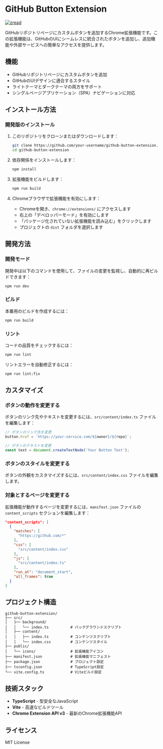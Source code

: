 # GitHub Button Extension

[![zread](https://img.shields.io/badge/Ask_Zread-_.svg?style=flat&color=00b0aa&labelColor=000000&logo=data%3Aimage%2Fsvg%2Bxml%3Bbase64%2CPHN2ZyB3aWR0aD0iMTYiIGhlaWdodD0iMTYiIHZpZXdCb3g9IjAgMCAxNiAxNiIgZmlsbD0ibm9uZSIgeG1sbnM9Imh0dHA6Ly93d3cudzMub3JnLzIwMDAvc3ZnIj4KPHBhdGggZD0iTTQuOTYxNTYgMS42MDAxSDIuMjQxNTZDMS44ODgxIDEuNjAwMSAxLjYwMTU2IDEuODg2NjQgMS42MDE1NiAyLjI0MDFWNC45NjAxQzEuNjAxNTYgNS4zMTM1NiAxLjg4ODEgNS42MDAxIDIuMjQxNTYgNS42MDAxSDQuOTYxNTZDNS4zMTUwMiA1LjYwMDEgNS42MDE1NiA1LjMxMzU2IDUuNjAxNTYgNC45NjAxVjIuMjQwMUM1LjYwMTU2IDEuODg2NjQgNS4zMTUwMiAxLjYwMDEgNC45NjE1NiAxLjYwMDFaIiBmaWxsPSIjZmZmIi8%2BCjxwYXRoIGQ9Ik00Ljk2MTU2IDEwLjM5OTlIMi4yNDE1NkMxLjg4ODEgMTAuMzk5OSAxLjYwMTU2IDEwLjY4NjQgMS42MDE1NiAxMS4wMzk5VjEzLjc1OTlDMS42MDE1NiAxNC4xMTM0IDEuODg4MSAxNC4zOTk5IDIuMjQxNTYgMTQuMzk5OUg0Ljk2MTU2QzUuMzE1MDIgMTQuMzk5OSA1LjYwMTU2IDE0LjExMzQgNS42MDE1NiAxMy43NTk5VjExLjAzOTlDNS42MDE1NiAxMC42ODY0IDUuMzE1MDIgMTAuMzk5OSA0Ljk2MTU2IDEwLjM5OTlaIiBmaWxsPSIjZmZmIi8%2BCjxwYXRoIGQ9Ik0xMy43NTg0IDEuNjAwMUgxMS4wMzg0QzEwLjY4NSAxLjYwMDEgMTAuMzk4NCAxLjg4NjY0IDEwLjM5ODQgMi4yNDAxVjQuOTYwMUMxMC4zOTg0IDUuMzEzNTYgMTAuNjg1IDUuNjAwMSAxMS4wMzg0IDUuNjAwMUgxMy43NTg0QzE0LjExMTkgNS42MDAxIDE0LjM5ODQgNS4zMTM1NiAxNC4zOTg0IDQuOTYwMVYyLjI0MDFDMTQuMzk4NCAxLjg4NjY0IDE0LjExMTkgMS42MDAxIDEzLjc1ODQgMS42MDAxWiIgZmlsbD0iI2ZmZiIvPgo8cGF0aCBkPSJNNCAxMkwxMiA0TDQgMTJaIiBmaWxsPSIjZmZmIi8%2BCjxwYXRoIGQ9Ik00IDEyTDEyIDQiIHN0cm9rZT0iI2ZmZiIgc3Ryb2tlLXdpZHRoPSIxLjUiIHN0cm9rZS1saW5lY2FwPSJyb3VuZCIvPgo8L3N2Zz4K&logoColor=ffffff)](https://zread.ai/kongyo2/github-button-extension)

GitHubリポジトリページにカスタムボタンを追加するChrome拡張機能です。この拡張機能は、GitHubのUIにシームレスに統合されたボタンを追加し、追加機能や外部サービスへの簡単なアクセスを提供します。

## 機能

- GitHubリポジトリページにカスタムボタンを追加
- GitHubのUIデザインに適合するスタイル
- ライトテーマとダークテーマの両方をサポート
- シングルページアプリケーション（SPA）ナビゲーションに対応

## インストール方法

### 開発版のインストール

1. このリポジトリをクローンまたはダウンロードします：
   ```bash
   git clone https://github.com/your-username/github-button-extension.git
   cd github-button-extension
   ```

2. 依存関係をインストールします：
   ```bash
   npm install
   ```

3. 拡張機能をビルドします：
   ```bash
   npm run build
   ```

4. Chromeブラウザで拡張機能を有効にします：
   - Chromeを開き、`chrome://extensions/` にアクセスします
   - 右上の「デベロッパーモード」を有効にします
   - 「パッケージ化されていない拡張機能を読み込む」をクリックします
   - プロジェクトの `dist` フォルダを選択します

## 開発方法

### 開発モード

開発中は以下のコマンドを使用して、ファイルの変更を監視し、自動的に再ビルドできます：

```bash
npm run dev
```

### ビルド

本番用のビルドを作成するには：

```bash
npm run build
```

### リント

コードの品質をチェックするには：

```bash
npm run lint
```

リントエラーを自動修正するには：

```bash
npm run lint:fix
```

## カスタマイズ

### ボタンの動作を変更する

ボタンのリンク先やテキストを変更するには、`src/content/index.ts` ファイルを編集します：

```typescript
// ボタンのリンク先を変更
button.href = `https://your-service.com/${owner}/${repo}`;

// ボタンのテキストを変更
const text = document.createTextNode('Your Button Text');
```

### ボタンのスタイルを変更する

ボタンの外観をカスタマイズするには、`src/content/index.css` ファイルを編集します。

### 対象とするページを変更する

拡張機能が動作するページを変更するには、`manifest.json` ファイルの `content_scripts` セクションを編集します：

```json
"content_scripts": [
  {
    "matches": [
      "https://github.com/*"
    ],
    "css": [
      "src/content/index.css"
    ],
    "js": [
      "src/content/index.ts"
    ],
    "run_at": "document_start",
    "all_frames": true
  }
]
```

## プロジェクト構造

```
github-button-extension/
├── src/
│   ├── background/
│   │   └── index.ts          # バックグラウンドスクリプト
│   ├── content/
│   │   ├── index.ts          # コンテンツスクリプト
│   │   └── index.css         # コンテンツスタイル
├── public/
│   └── icons/                # 拡張機能アイコン
├── manifest.json             # 拡張機能マニフェスト
├── package.json              # プロジェクト設定
├── tsconfig.json             # TypeScript設定
└── vite.config.ts            # Viteビルド設定
```

## 技術スタック

- **TypeScript** - 型安全なJavaScript
- **Vite** - 高速なビルドツール
- **Chrome Extension API v3** - 最新のChrome拡張機能API

## ライセンス

MIT License 
